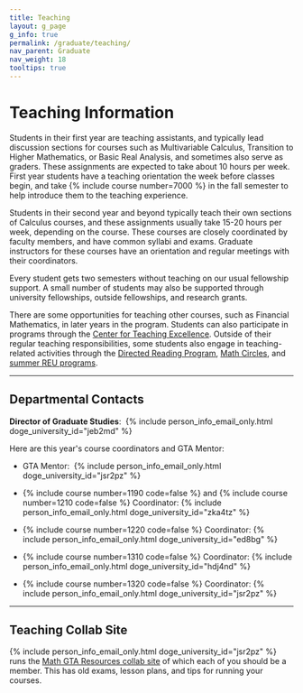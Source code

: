 ```yaml
---
title: Teaching
layout: g_page
g_info: true
permalink: /graduate/teaching/
nav_parent: Graduate
nav_weight: 18
tooltips: true
---
```


<h1>Teaching Information</h1>


Students in their first year are teaching assistants, and typically lead discussion sections for courses such as Multivariable Calculus, Transition to Higher Mathematics, or Basic Real Analysis, and sometimes also serve as graders.  These assignments are expected to take about 10 hours per week.  First year students have a teaching orientation the week before classes begin, and take {% include course number=7000 %} in the fall semester to help introduce them to the teaching experience.

Students in their second year and beyond typically teach their own sections of Calculus courses, and these assignments usually take 15-20 hours per week, depending on the course.  These courses are closely coordinated by faculty members, and have common syllabi and exams.  Graduate instructors for these courses have an orientation and regular meetings with their coordinators. 

Every student gets two semesters without teaching on our usual fellowship support. A small number of students may also be supported through university fellowships, outside fellowships, and research grants.

There are some opportunities for teaching other courses, such as Financial Mathematics, in later years in the program.  Students can also participate in programs through the [Center for Teaching Excellence](https://cte.virginia.edu).  Outside of their regular teaching responsibilities, some students also engage in teaching-related activities through the [Directed Reading Program](https://math.virginia.edu/drp/), [Math Circles](https://math.virginia.edu/mathcircle/), and [summer REU programs](https://uva.theopenscholar.com/reu/program).


---

<h2 class="mb-3">Departmental Contacts</h2>

**Director of Graduate Studies**:&nbsp;&nbsp;{% include person_info_email_only.html doge_university_id="jeb2md" %}

Here are this year's course coordinators and GTA Mentor:

- GTA Mentor:&nbsp;&nbsp;{% include person_info_email_only.html doge_university_id="jsr2pz" %}

- {% include course number=1190 code=false %} and {% include course number=1210 code=false %} Coordinator: {% include person_info_email_only.html doge_university_id="zka4tz" %}

- {% include course number=1220 code=false %} Coordinator: {% include person_info_email_only.html doge_university_id="ed8bg" %}

- {% include course number=1310 code=false %} Coordinator: {% include person_info_email_only.html doge_university_id="hdj4nd" %}

- {% include course number=1320 code=false %} Coordinator: {% include person_info_email_only.html doge_university_id="jsr2pz" %}

---

<h2 class="mb-3">Teaching Collab Site</h2>

{% include person_info_email_only.html doge_university_id="jsr2pz" %} runs the [Math GTA Resources collab site](https://collab.itc.virginia.edu/portal/site/0eecd9ff-1916-4857-8a44-43d946f5aef5) of which each of you should be a member. This has old exams, lesson plans, and tips for running your courses.
